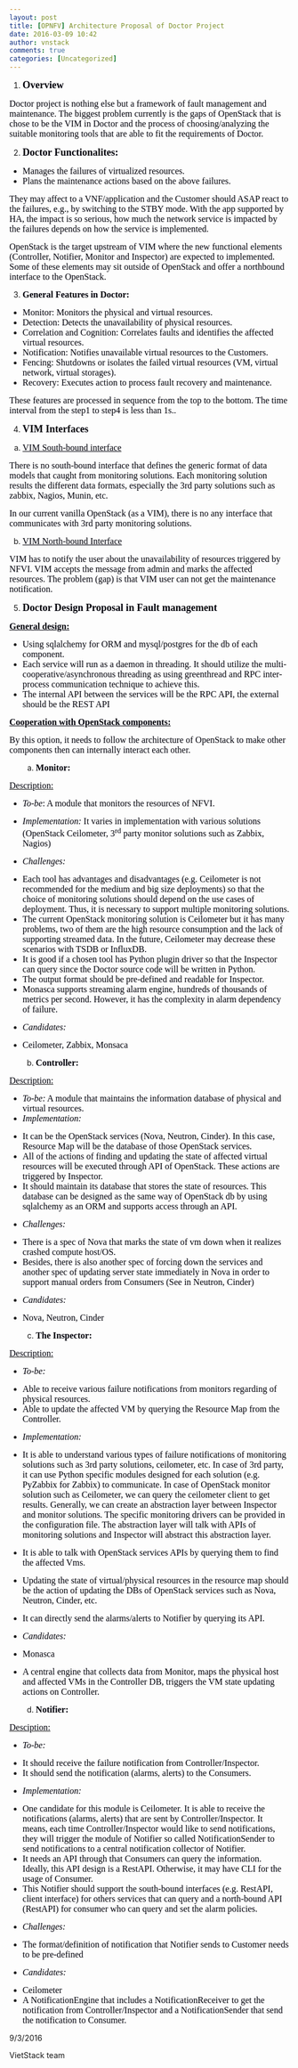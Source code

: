```yaml
---
layout: post
title: [OPNFV] Architecture Proposal of Doctor Project
date: 2016-03-09 10:42
author: vnstack
comments: true
categories: [Uncategorized]
---
```

<p align="center"><span style="color:#00000a;"><span style="font-family:'Liberation Serif', 'Times New Roman', serif;"><span style="font-size:medium;"><span style="font-family:'Times New Roman', serif;"><span style="font-size:large;"><b>
</b></span></span></span></span></span></p>

<ol>
    <li><span style="color:#00000a;"><span style="font-family:'Times New Roman', serif;"><span style="font-size:large;"><b>Overview</b></span></span></span></li>
</ol>

<span style="color:#00000a;"><span style="font-family:'Times New Roman', serif;"><span style="font-size:medium;">Doctor project is nothing else but a framework of fault management and maintenance. The biggest problem currently is the gaps of OpenStack that is chose to be the VIM in Doctor and the process of choosing/analyzing the suitable monitoring tools that are able to fit the requirements of Doctor.</span></span></span>

<ol start="2">
    <li><span style="color:#00000a;"> <span style="font-family:'Times New Roman', serif;"><span style="font-size:large;"><b>Doctor Functionalites:</b></span></span></span></li>
</ol>

<ul>
    <li><span style="color:#00000a;"><span style="font-family:'Times New Roman', serif;"><span style="font-size:medium;">Manages the failures of virtualized resources.</span></span></span></li>
    <li><span style="color:#00000a;"><span style="font-family:'Times New Roman', serif;"><span style="font-size:medium;">Plans the maintenance actions based on the above failures.</span></span></span></li>
</ul>

<span style="color:#00000a;"><span style="font-family:'Times New Roman', serif;"><span style="font-size:medium;">They may affect to a VNF/application and the Customer should ASAP react to the failures, e.g., by switching to the STBY mode. With the app supported by HA, the impact is so serious, how much the network service is impacted by the failures depends on how the service is implemented.</span></span></span>

<span style="color:#00000a;"><span style="font-family:'Times New Roman', serif;"><span style="font-size:medium;">OpenStack is the target upstream of VIM where the new functional elements (Controller, Notifier, Monitor and Inspector) are expected to implemented. Some of these elements may sit outside of OpenStack and offer a northbound interface to the OpenStack.</span></span></span>

<ol start="3">
    <li><span style="color:#00000a;"><span style="font-family:'Times New Roman', serif;"><span style="font-size:medium;"><b>General Features in Doctor:</b></span></span></span></li>
</ol>

<ul>
    <li><span style="color:#00000a;"><span style="font-family:'Times New Roman', serif;"><span style="font-size:medium;">Monitor: Monitors the physical and virtual resources.</span></span></span></li>
    <li><span style="color:#00000a;"><span style="font-family:'Times New Roman', serif;"><span style="font-size:medium;">Detection: Detects the unavailability of physical resources.</span></span></span></li>
    <li><span style="color:#00000a;"><span style="font-family:'Times New Roman', serif;"><span style="font-size:medium;">Correlation and Cognition: Correlates faults and identifies the affected virtual resources.</span></span></span></li>
    <li><span style="color:#00000a;"><span style="font-family:'Times New Roman', serif;"><span style="font-size:medium;">Notification: Notifies unavailable virtual resources to the Customers.</span></span></span></li>
    <li><span style="color:#00000a;"><span style="font-family:'Times New Roman', serif;"><span style="font-size:medium;">Fencing: Shutdowns or isolates the failed virtual resources (VM, virtual network, virtual storages).</span></span></span></li>
    <li><span style="color:#00000a;"><span style="font-family:'Times New Roman', serif;"><span style="font-size:medium;">Recovery: Executes action to process fault recovery and maintenance.</span></span></span></li>
</ul>

<span style="color:#00000a;"><span style="font-family:'Times New Roman', serif;"><span style="font-size:medium;">These features are processed in sequence from the top to the bottom. The time interval from the step1 to step4 is less than 1s.</span></span></span><span style="color:#00000a;"><span style="font-family:'Times New Roman', serif;"><span style="font-size:medium;">.</span></span></span>

<ol start="4">
    <li><span style="color:#00000a;"><span style="font-family:'Liberation Serif', 'Times New Roman', serif;"><span style="font-size:medium;"><span style="font-family:'Times New Roman', serif;"><span style="font-size:large;"><b>VIM Interfaces</b></span></span></span></span></span></li>
</ol>

<ol type="a">
    <li><span style="color:#00000a;"><span style="font-family:'Times New Roman', serif;"><span style="font-size:medium;"><u>VIM South-bound interface</u></span></span></span></li>
</ol>

<span style="color:#00000a;"><span style="font-family:'Times New Roman', serif;"><span style="font-size:medium;">There is no south-bound interface that defines the generic format of data models that caught from monitoring solutions. Each monitoring solution results the different data formats, especially the 3rd party solutions such as zabbix, Nagios, Munin, etc. </span></span></span>

<span style="color:#00000a;"><span style="font-family:'Liberation Serif', 'Times New Roman', serif;"><span style="font-size:medium;"><span style="font-family:'Times New Roman', serif;">In our current vanilla OpenStack (as a VIM), there is no any interface that communicates with 3rd party monitoring solutions. </span></span></span></span>

<ol start="2" type="a">
    <li>
<p align="justify"><span style="color:#00000a;"><span style="font-family:'Times New Roman', serif;"><span style="font-size:medium;"><u>VIM North-bound Interface</u></span></span></span></p>
</li>
</ol>

<span style="color:#00000a;"><span style="font-family:'Times New Roman', serif;"><span style="font-size:medium;">VIM has to notify the user about the unavailability of resources triggered by NFVI. VIM accepts the message from admin and marks the affected resources. The problem (gap) is that VIM user can not get the maintenance notification.</span></span></span>

<ol start="5">
    <li><span style="color:#00000a;"> <span style="font-family:'Liberation Serif', 'Times New Roman', serif;"><span style="font-size:medium;"><span style="font-family:'Times New Roman', serif;"><span style="font-size:large;"><b>Doctor Design Proposal in Fault management</b></span></span></span></span></span></li>
</ol>

<span style="color:#00000a;"><span style="font-family:'Times New Roman', serif;"><span style="font-size:medium;"><u><b>General design:</b></u></span></span></span>

<ul>
    <li><span style="color:#00000a;"><span style="font-family:'Times New Roman', serif;"><span style="font-size:medium;">Using sqlalchemy for ORM and mysql/postgres for the db of each component.</span></span></span></li>
    <li><span style="color:#00000a;"><span style="font-family:'Times New Roman', serif;"><span style="font-size:medium;">Each service will run as a daemon in threading. It should utilize the multi-cooperative/asynchronous threading as using greenthread and RPC inter-process communication technique to achieve this.</span></span></span></li>
    <li><span style="color:#00000a;"><span style="font-family:'Times New Roman', serif;"><span style="font-size:medium;">The internal API between the services will be the RPC API, the external should be the REST API</span></span></span></li>
</ul>

<span style="color:#00000a;"><span style="font-family:'Times New Roman', serif;"><span style="font-size:medium;"><u><b>Cooperation with OpenStack components:</b></u></span></span></span>

<span style="color:#00000a;"><span style="font-family:'Times New Roman', serif;"><span style="font-size:medium;">By this option, it needs to follow the architecture of OpenStack to make other components then can internally interact each other.</span></span></span>

<ol>
<ol type="a">
    <li><strong><span style="color:#00000a;"><span style="font-family:'Times New Roman', serif;"><span style="font-size:medium;">Monitor: </span></span></span></strong></li>
</ol>
</ol>

<span style="text-decoration:underline;"><span style="color:#00000a;"><span style="font-family:'Times New Roman', serif;"><span style="font-size:medium;">Description:</span></span></span></span>

<ul>
    <li><span style="color:#00000a;"><span style="font-family:'Times New Roman', serif;"><span style="font-size:medium;"><em>To-be</em>: A module that monitors the resources of NFVI.</span></span></span></li>
</ul>

<ul>
    <li><span style="color:#00000a;"><span style="font-family:'Liberation Serif', 'Times New Roman', serif;"><span style="font-size:medium;"><span style="font-family:'Times New Roman', serif;"><em>Implementation:</em> It varies in implementation with various solutions (OpenStack Ceilometer, 3</span><sup><span style="font-family:'Times New Roman', serif;">rd</span></sup><span style="font-family:'Times New Roman', serif;"> party monitor solutions such as Zabbix, Nagios)</span></span></span></span></li>
</ul>

<ul>
    <li><em><span style="color:#00000a;"><span style="font-family:'Times New Roman', serif;"><span style="font-size:medium;">Challenges:</span></span></span></em></li>
</ul>

<ul>
    <li><span style="color:#00000a;"><span style="font-family:'Times New Roman', serif;"><span style="font-size:medium;">Each tool has advantages and disadvantages (e.g. Ceilometer is not recommended for the medium and big size deployments) so that the choice of monitoring solutions should depend on the use cases of deployment. Thus, it is necessary to support multiple monitoring solutions. </span></span></span></li>
    <li><span style="color:#00000a;"><span style="font-family:'Times New Roman', serif;"><span style="font-size:medium;">The current OpenStack monitoring solution is Ceilometer but it has many problems, two of them are the high resource consumption and the lack of supporting streamed data. In the future, Ceilometer may decrease these scenarios with TSDB or InfluxDB.</span></span></span></li>
    <li><span style="color:#00000a;"><span style="font-family:'Times New Roman', serif;"><span style="font-size:medium;">It is good if a chosen tool has Python plugin driver so that the Inspector can query since the Doctor source code will be written in Python.</span></span></span></li>
    <li><span style="color:#00000a;"><span style="font-family:'Times New Roman', serif;"><span style="font-size:medium;">The output format should be pre-defined and readable for Inspector.</span></span></span></li>
    <li><span style="color:#00000a;"><span style="font-family:'Times New Roman', serif;"><span style="font-size:medium;">Monasca supports streaming alarm engine, hundreds of thousands of metrics per second. However, it has the complexity in alarm dependency of failure.</span></span></span></li>
</ul>

<ul>
    <li><em><span style="color:#00000a;"><span style="font-family:'Times New Roman', serif;"><span style="font-size:medium;">Candidates:</span></span></span></em></li>
</ul>

<ul>
    <li><span style="color:#00000a;"><span style="font-family:'Times New Roman', serif;"><span style="font-size:medium;">Ceilometer, Zabbix, Monsaca</span></span></span></li>
</ul>

<ol>
<ol start="2" type="a">
    <li><strong><span style="color:#00000a;"><span style="font-family:'Times New Roman', serif;"><span style="font-size:medium;">Controller:</span></span></span></strong></li>
</ol>
</ol>

<span style="text-decoration:underline;"><span style="color:#00000a;"><span style="font-family:'Times New Roman', serif;"><span style="font-size:medium;">Description:</span></span></span></span>

<ul>
    <li><span style="color:#00000a;"><span style="font-family:'Times New Roman', serif;"><span style="font-size:medium;"><em>To-be:</em> A module that maintains the information database of physical and virtual resources.</span></span></span></li>
    <li><em><span style="color:#00000a;"><span style="font-family:'Times New Roman', serif;"><span style="font-size:medium;">Implementation: </span></span></span></em></li>
</ul>

<ul>
    <li><span style="color:#00000a;"><span style="font-family:'Times New Roman', serif;"><span style="font-size:medium;">It can be the OpenStack services (Nova, Neutron, Cinder). In this case, Resource Map will be the database of those OpenStack services. </span></span></span></li>
    <li><span style="color:#00000a;"><span style="font-family:'Liberation Serif', 'Times New Roman', serif;"><span style="font-size:medium;"><span style="font-family:'Times New Roman', serif;">All of the actions of finding and updating the state of affected virtual resources will be executed through API of OpenStack. These actions are triggered by Inspector.</span></span></span></span></li>
    <li><span style="color:#00000a;"> <span style="font-family:'Liberation Serif', 'Times New Roman', serif;"><span style="font-size:medium;"><span style="font-family:'Times New Roman', serif;">It should maintain its database that stores the state of resources. This database can be designed as the same way of OpenStack db by using sqlalchemy as an ORM and supports access through an API.</span></span></span></span></li>
</ul>

<ul>
    <li><em><span style="color:#00000a;"><span style="font-family:'Times New Roman', serif;"><span style="font-size:medium;">Challenges: </span></span></span></em></li>
</ul>

<ul>
    <li><span style="color:#00000a;"><span style="font-family:'Times New Roman', serif;"><span style="font-size:medium;">There is a spec of Nova that marks the state of vm down when it realizes crashed compute host/OS. </span></span></span></li>
    <li><span style="color:#00000a;"><span style="font-family:'Liberation Serif', 'Times New Roman', serif;"><span style="font-size:medium;"><span style="font-family:'Times New Roman', serif;">Besides, there is also another spec of forcing down the services and another spec of updating server state immediately in Nova in order to support manual orders from Consumers (See in Neutron, Cinder)</span></span></span></span></li>
</ul>

<ul>
    <li><em><span style="color:#00000a;"><span style="font-family:'Times New Roman', serif;"><span style="font-size:medium;">Candidates:</span></span></span></em></li>
</ul>

<ul>
    <li><span style="color:#00000a;"><span style="font-family:'Times New Roman', serif;"><span style="font-size:medium;">Nova, Neutron, Cinder</span></span></span></li>
</ul>

<ol>
<ol start="3" type="a">
    <li><strong><span style="color:#00000a;"><span style="font-family:'Times New Roman', serif;"><span style="font-size:medium;">The Inspector:</span></span></span></strong></li>
</ol>
</ol>

<span style="text-decoration:underline;"><span style="color:#00000a;"><span style="font-family:'Times New Roman', serif;"><span style="font-size:medium;">Description: </span></span></span></span>

<ul>
    <li><em><span style="color:#00000a;"><span style="font-family:'Liberation Serif', 'Times New Roman', serif;"><span style="font-size:medium;">To-be:</span></span></span></em></li>
</ul>

<ul>
    <li><span style="color:#00000a;"><span style="font-family:'Times New Roman', serif;"><span style="font-size:medium;">Able to receive various failure notifications from monitors regarding of physical resources.</span></span></span></li>
    <li><span style="color:#00000a;"><span style="font-family:'Liberation Serif', 'Times New Roman', serif;"><span style="font-size:medium;"><span style="font-family:'Times New Roman', serif;">Able to update the affected VM by querying the Resource Map from the Controller.</span></span></span></span></li>
</ul>

<ul>
    <li><em><span style="color:#00000a;"><span style="font-family:'Liberation Serif', 'Times New Roman', serif;"><span style="font-size:medium;">Implementation:</span></span></span></em></li>
</ul>

<ul>
    <li><span style="color:#00000a;"><span style="font-family:'Liberation Serif', 'Times New Roman', serif;"><span style="font-size:medium;"><span style="font-family:'Times New Roman', serif;">It is able to understand various types of failure notifications of monitoring solutions such as 3rd party solutions, ceilometer, etc. In case of 3rd party, it can use Python specific modules designed for each solution (e.g. PyZabbix for Zabbix) to communicate. In case of OpenStack monitor solution such as Ceilometer, we can query the ceilometer client to get results. Generally, we can create an abstraction layer between Inspector and monitor solutions. The specific monitoring drivers can be provided in the configuration file. The abstraction layer will talk with APIs of monitoring solutions and Inspector will abstract this abstraction layer.</span></span></span></span></li>
</ul>

<ul>
    <li><span style="color:#00000a;"><span style="font-family:'Liberation Serif', 'Times New Roman', serif;"><span style="font-size:medium;"><span style="font-family:'Times New Roman', serif;">It is able to talk with OpenStack services APIs by querying them to find the affected Vms. </span></span></span></span></li>
</ul>

<ul>
    <li><span style="color:#00000a;"><span style="font-family:'Times New Roman', serif;"><span style="font-size:medium;">Updating the state of virtual/physical resources in the resource map should be the action of updating the DBs of OpenStack services such as Nova, Neutron, Cinder, etc.</span></span></span></li>
</ul>

<ul>
    <li><span style="color:#00000a;"><span style="font-family:'Liberation Serif', 'Times New Roman', serif;"><span style="font-size:medium;"><span style="font-family:'Times New Roman', serif;">It can directly send the alarms/alerts to Notifier by querying its API.</span></span></span></span></li>
</ul>

<ul>
    <li><em><span style="color:#00000a;"><span style="font-family:'Times New Roman', serif;"><span style="font-size:medium;">Candidates: </span></span></span></em></li>
</ul>

<ul>
    <li><span style="color:#00000a;"><span style="font-family:'Times New Roman', serif;"><span style="font-size:medium;">Monasca</span></span></span></li>
</ul>

<ul>
    <li><span style="color:#00000a;"><span style="font-family:'Times New Roman', serif;"><span style="font-size:medium;">A central engine that collects data from Monitor, maps the physical host and affected VMs in the Controller DB, triggers the VM state updating actions on Controller.</span></span></span></li>
</ul>

<ol>
<ol start="4" type="a">
    <li><strong><span style="color:#00000a;"><span style="font-family:'Times New Roman', serif;"><span style="font-size:medium;">Notifier:</span></span></span></strong></li>
</ol>
</ol>

<span style="text-decoration:underline;"><span style="color:#00000a;"><span style="font-family:'Times New Roman', serif;"><span style="font-size:medium;">Desciption:</span></span></span></span>

<ul>
    <li><em><span style="color:#00000a;"><span style="font-family:'Times New Roman', serif;"><span style="font-size:medium;">To-be:</span></span></span></em></li>
</ul>

<ul>
    <li><span style="color:#00000a;"><span style="font-family:'Times New Roman', serif;"><span style="font-size:medium;">It should receive the failure notification from Controller/Inspector.</span></span></span></li>
    <li><span style="color:#00000a;"><span style="font-family:'Times New Roman', serif;"><span style="font-size:medium;">It should send the notification (alarms, alerts) to the Consumers.</span></span></span></li>
</ul>

<ul>
    <li><em><span style="color:#00000a;"><span style="font-family:'Liberation Serif', 'Times New Roman', serif;"><span style="font-size:medium;">Implementation:</span></span></span></em></li>
</ul>

<ul>
    <li><span style="color:#00000a;"><span style="font-family:'Times New Roman', serif;"><span style="font-size:medium;">One candidate for this module is Ceilometer. It is able to receive the notifications (alarms, alerts) that are sent by Controller/Inspector. It means, each time Controller/Inspector would like to send notifications, they will trigger the module of Notifier so called NotificationSender to send notifications to a central notification collector of Notifier. </span></span></span></li>
    <li><span style="color:#00000a;"><span style="font-family:'Times New Roman', serif;"><span style="font-size:medium;">It needs an API through that Consumers can query the information. Ideally, this API design is a RestAPI. Otherwise, it may have CLI for the usage of Consumer.</span></span></span></li>
    <li><span style="color:#00000a;"><span style="font-family:'Times New Roman', serif;"><span style="font-size:medium;">This Notifier should support the south-bound interfaces (e.g. RestAPI, client interface) for others services that can query and a north-bound API (RestAPI) for consumer who can query and set the alarm policies.</span></span></span></li>
</ul>

<ul>
    <li><em><span style="color:#00000a;"><span style="font-family:'Liberation Serif', 'Times New Roman', serif;"><span style="font-size:medium;">Challenges:</span></span></span></em></li>
</ul>

<ul>
    <li><span style="color:#00000a;"><span style="font-family:'Liberation Serif', 'Times New Roman', serif;"><span style="font-size:medium;">The format/definition of notification that Notifier sends to Customer needs to be pre-defined</span></span></span></li>
</ul>

<ul>
    <li><em><span style="color:#00000a;"><span style="font-family:'Liberation Serif', 'Times New Roman', serif;"><span style="font-size:medium;">Candidates:</span></span></span></em></li>
</ul>

<ul>
    <li><span style="color:#00000a;"><span style="font-family:'Times New Roman', serif;"><span style="font-size:medium;">Ceilometer</span></span></span></li>
    <li><span style="color:#00000a;"><span style="font-family:'Times New Roman', serif;"><span style="font-size:medium;">A NotificationEngine that includes a NotificationReceiver to get the notification from Controller/Inspector and a NotificationSender that send the notification to Consumer.</span></span></span></li>
</ul>

<p class="western"></p>

<p class="western">9/3/2016</p>

<p class="western">VietStack team</p>

